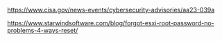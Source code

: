 https://www.cisa.gov/news-events/cybersecurity-advisories/aa23-039a

https://www.starwindsoftware.com/blog/forgot-esxi-root-password-no-problems-4-ways-reset/

